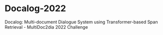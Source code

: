 # Docalog-2022
Docalog: Multi-document Dialogue System using Transformer-based Span Retrieval - MultiDoc2dia 2022 Challenge
